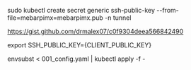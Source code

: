 sudo kubectl create secret generic ssh-public-key --from-file=mebarpimx=mebarpimx.pub -n tunnel


https://gist.github.com/drmalex07/c0f9304deea566842490


export SSH_PUBLIC_KEY={CLIENT_PUBLIC_KEY}

envsubst < 001_config.yaml | kubectl apply -f -